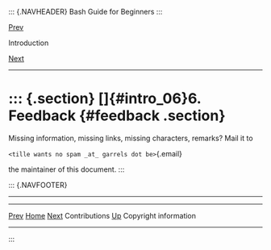 ::: {.NAVHEADER}
Bash Guide for Beginners
:::

[Prev](intro_05.md)

Introduction

[Next](intro_07.md)

------------------------------------------------------------------------

::: {.section}
[]{#intro_06}6. Feedback {#feedback .section}
========================

Missing information, missing links, missing characters, remarks? Mail it
to

`<tille wants no spam _at_ garrels dot be>`{.email}

the maintainer of this document.
:::

::: {.NAVFOOTER}

------------------------------------------------------------------------

  ----------------------- -------------------- -----------------------
  [Prev](intro_05.md)    [Home](index.md)    [Next](intro_07.md)
  Contributions              [Up](f32.md)      Copyright information
  ----------------------- -------------------- -----------------------
:::
